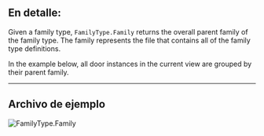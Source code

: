 ## En detalle:
Given a family type, `FamilyType.Family` returns the overall parent family of the family type. The family represents the file that contains all of the family type definitions.

In the example below, all door instances in the current view are grouped by their parent family.
___
## Archivo de ejemplo

![FamilyType.Family](./Revit.Elements.FamilyType.Family_img.jpg)
